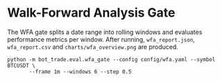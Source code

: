 # Walk-Forward Analysis Gate

The WFA gate splits a date range into rolling windows and evaluates performance
metrics per window.  After running, `wfa_report.json`, `wfa_report.csv` and
`charts/wfa_overview.png` are produced.

```
python -m bot_trade.eval.wfa_gate --config config/wfa.yaml --symbol BTCUSDT \
       --frame 1m --windows 6 --step 0.5
```
